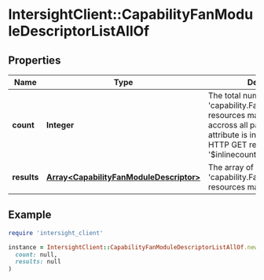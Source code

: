 # IntersightClient::CapabilityFanModuleDescriptorListAllOf

## Properties

| Name | Type | Description | Notes |
| ---- | ---- | ----------- | ----- |
| **count** | **Integer** | The total number of &#39;capability.FanModuleDescriptor&#39; resources matching the request, accross all pages. The &#39;Count&#39; attribute is included when the HTTP GET request includes the &#39;$inlinecount&#39; parameter. | [optional] |
| **results** | [**Array&lt;CapabilityFanModuleDescriptor&gt;**](CapabilityFanModuleDescriptor.md) | The array of &#39;capability.FanModuleDescriptor&#39; resources matching the request. | [optional] |

## Example

```ruby
require 'intersight_client'

instance = IntersightClient::CapabilityFanModuleDescriptorListAllOf.new(
  count: null,
  results: null
)
```

